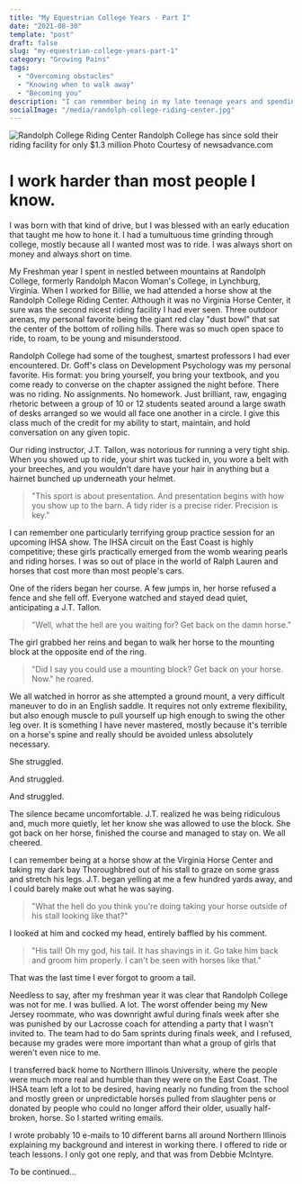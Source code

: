 ```yaml
---
title: "My Equestrian College Years - Part I"
date: "2021-08-30"
template: "post"
draft: false
slug: "my-equestrian-college-years-part-1"
category: "Growing Pains"
tags:
  - "Overcoming obstacles"
  - "Knowing when to walk away"
  - "Becoming you"
description: "I can remember being in my late teenage years and spending my weekend evenings in the Anderson Coliseum at the Virginia Horse Center - 600 acres of horse heaven nestled in the crisp countryside."
socialImage: "/media/randolph-college-riding-center.jpg"
---
```


![Randolph College Riding Center](randolph-college-riding-center.jpg)
Randolph College has since sold their riding facility for only $1.3 million
Photo Courtesy of newsadvance.com

# I work harder than most people I know.

I was born with that kind of drive, but I was blessed with an early education that taught me how to hone it. I had a tumultuous time grinding through college, mostly because all I wanted most was to ride. I was always short on money and always short on time.

My Freshman year I spent in nestled between mountains at Randolph College, formerly Randolph Macon Woman's College, in Lynchburg, Virginia. When I worked for Billie, we had attended a horse show at the Randolph College Riding Center. Although it was no Virginia Horse Center, it sure was the second nicest riding facility I had ever seen. Three outdoor arenas, my personal favorite being the giant red clay "dust bowl" that sat the center of the bottom of rolling hills. There was so much open space to ride, to roam, to be young and misunderstood.

Randolph College had some of the toughest, smartest professors I had ever encountered. Dr. Goff's class on Development Psychology was my personal favorite. His format: you bring yourself, you bring your textbook, and you come ready to converse on the chapter assigned the night before. There was no riding. No assignments. No homework. Just brilliant, raw, engaging rhetoric between a group of 10 or 12 students seated around a large swath of desks arranged so we would all face one another in a circle. I give this class much of the credit for my ability to start, maintain, and hold conversation on any given topic.

Our riding instructor, J.T. Tallon, was notorious for running a very tight ship. When you showed up to ride, your shirt was tucked in, you wore a belt with your breeches, and you wouldn't dare have your hair in anything but a hairnet bunched up underneath your helmet.

> "This sport is about presentation. And presentation begins with how you show up to the barn. A tidy rider is a precise rider. Precision is key."

I can remember one particularly terrifying group practice session for an upcoming IHSA show. The IHSA circuit on the East Coast is highly competitive; these girls practically emerged from the womb wearing pearls and riding horses. I was so out of place in the world of Ralph Lauren and horses that cost more than most people's cars.

One of the riders began her course. A few jumps in, her horse refused a fence and she fell off. Everyone watched and stayed dead quiet, anticipating a J.T. Tallon.

> "Well, what the hell are you waiting for? Get back on the damn horse."

The girl grabbed her reins and began to walk her horse to the mounting block at the opposite end of the ring.

> "Did I say you could use a mounting block? Get back on your horse. Now." he roared.

We all watched in horror as she attempted a ground mount, a very difficult maneuver to do in an English saddle. It requires not only extreme flexibility, but also enough muscle to pull yourself up high enough to swing the other leg over. It is something I have never mastered, mostly because it's terrible on a horse's spine and really should be avoided unless absolutely necessary.

She struggled.

And struggled.

And struggled.

The silence became uncomfortable. J.T. realized he was being ridiculous and, much more quietly, let her know she was allowed to use the block. She got back on her horse, finished the course and managed to stay on. We all cheered.

I can remember being at a horse show at the Virginia Horse Center and taking my dark bay Thoroughbred out of his stall to graze on some grass and stretch his legs. J.T. began yelling at me a few hundred yards away, and I could barely make out what he was saying.

> "What the hell do you think you're doing taking your horse outside of his stall looking like that?"

I looked at him and cocked my head, entirely baffled by his comment.

> "His tail! Oh my god, his tail. It has shavings in it. Go take him back and groom him properly. I can't be seen with horses like that."

That was the last time I ever forgot to groom a tail.

Needless to say, after my freshman year it was clear that Randolph College was not for me. I was bullied. A lot. The worst offender being my New Jersey roommate, who was downright awful during finals week after she was punished by our Lacrosse coach for attending a party that I wasn't invited to. The team had to do 5am sprints during finals week, and I refused, because my grades were more important than what a group of girls that weren't even nice to me.

I transferred back home to Northern Illinois University, where the people were much more real and humble than they were on the East Coast. The IHSA team left a lot to be desired, having nearly no funding from the school and mostly green or unpredictable horses pulled from slaughter pens or donated by people who could no longer afford their older, usually half-broken, horse. So I started writing emails.

I wrote probably 10 e-mails to 10 different barns all around Northern Illinois explaining my background and interest in working there. I offered to ride or teach lessons. I only got one reply, and that was from Debbie McIntyre.

To be continued...
